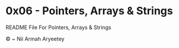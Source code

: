 <h1>0x06 - Pointers, Arrays &amp; Strings</h1>
<body>
README File For Pointers, Arrays & Strings
<body>
<footer>
<p>
&copy; ~ Nii Armah Aryeetey
</p>
</footer>
